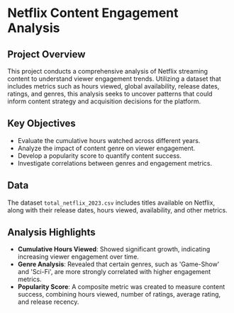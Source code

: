 # Netflix Content Engagement Analysis

## Project Overview
This project conducts a comprehensive analysis of Netflix streaming content to understand viewer engagement trends. Utilizing a dataset that includes metrics such as hours viewed, global availability, release dates, ratings, and genres, this analysis seeks to uncover patterns that could inform content strategy and acquisition decisions for the platform.

## Key Objectives
- Evaluate the cumulative hours watched across different years.
- Analyze the impact of content genre on viewer engagement.
- Develop a popularity score to quantify content success.
- Investigate correlations between genres and engagement metrics.

## Data
The dataset `total_netflix_2023.csv` includes titles available on Netflix, along with their release dates, hours viewed, availability, and other metrics.

## Analysis Highlights
- **Cumulative Hours Viewed**: Showed significant growth, indicating increasing viewer engagement over time.
- **Genre Analysis**: Revealed that certain genres, such as 'Game-Show' and 'Sci-Fi', are more strongly correlated with higher engagement metrics.
- **Popularity Score**: A composite metric was created to measure content success, combining hours viewed, number of ratings, average rating, and release recency.
